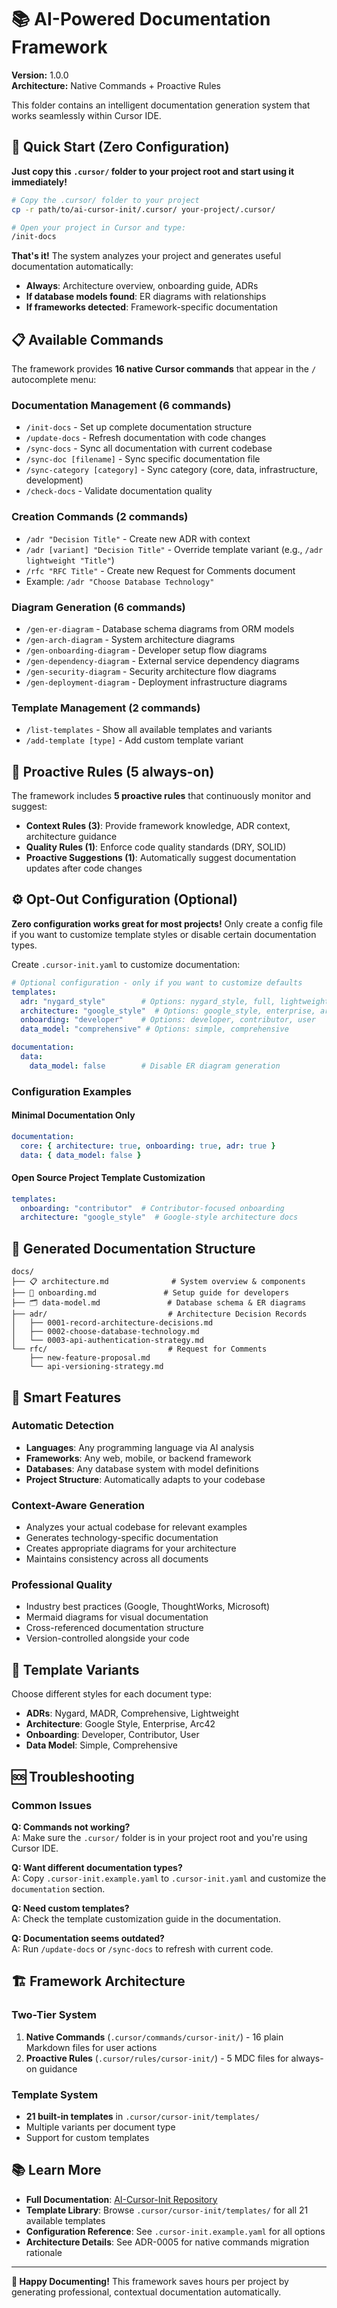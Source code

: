 # 📚 AI-Powered Documentation Framework

**Version:** 1.0.0  
**Architecture:** Native Commands + Proactive Rules

This folder contains an intelligent documentation generation system that works seamlessly within Cursor IDE.

## 🚀 **Quick Start (Zero Configuration)**

**Just copy this `.cursor/` folder to your project root and start using it immediately!**

```bash
# Copy the .cursor/ folder to your project
cp -r path/to/ai-cursor-init/.cursor/ your-project/.cursor/

# Open your project in Cursor and type:
/init-docs
```

**That's it!** The system analyzes your project and generates useful documentation automatically:

- **Always**: Architecture overview, onboarding guide, ADRs
- **If database models found**: ER diagrams with relationships
- **If frameworks detected**: Framework-specific documentation

## 📋 **Available Commands**

The framework provides **16 native Cursor commands** that appear in the `/` autocomplete menu:

### Documentation Management (6 commands)

- `/init-docs` - Set up complete documentation structure
- `/update-docs` - Refresh documentation with code changes
- `/sync-docs` - Sync all documentation with current codebase
- `/sync-doc [filename]` - Sync specific documentation file
- `/sync-category [category]` - Sync category (core, data, infrastructure, development)
- `/check-docs` - Validate documentation quality

### Creation Commands (2 commands)

- `/adr "Decision Title"` - Create new ADR with context
- `/adr [variant] "Decision Title"` - Override template variant (e.g., `/adr lightweight "Title"`)
- `/rfc "RFC Title"` - Create new Request for Comments document
- Example: `/adr "Choose Database Technology"`

### Diagram Generation (6 commands)

- `/gen-er-diagram` - Database schema diagrams from ORM models
- `/gen-arch-diagram` - System architecture diagrams
- `/gen-onboarding-diagram` - Developer setup flow diagrams
- `/gen-dependency-diagram` - External service dependency diagrams
- `/gen-security-diagram` - Security architecture flow diagrams
- `/gen-deployment-diagram` - Deployment infrastructure diagrams

### Template Management (2 commands)

- `/list-templates` - Show all available templates and variants
- `/add-template [type]` - Add custom template variant

## 🤖 **Proactive Rules (5 always-on)**

The framework includes **5 proactive rules** that continuously monitor and suggest:

- **Context Rules (3)**: Provide framework knowledge, ADR context, architecture guidance
- **Quality Rules (1)**: Enforce code quality standards (DRY, SOLID)
- **Proactive Suggestions (1)**: Automatically suggest documentation updates after code changes

## ⚙️ **Opt-Out Configuration (Optional)**

**Zero configuration works great for most projects!** Only create a config file if you want to customize template styles or disable certain documentation types.

Create `.cursor-init.yaml` to customize documentation:

```yaml
# Optional configuration - only if you want to customize defaults
templates:
  adr: "nygard_style"        # Options: nygard_style, full, lightweight, madr
  architecture: "google_style"  # Options: google_style, enterprise, arc42
  onboarding: "developer"    # Options: developer, contributor, user
  data_model: "comprehensive" # Options: simple, comprehensive

documentation:
  data:
    data_model: false        # Disable ER diagram generation
```

### **Configuration Examples**

#### **Minimal Documentation Only**

```yaml
documentation:
  core: { architecture: true, onboarding: true, adr: true }
  data: { data_model: false }
```

#### **Open Source Project Template Customization**

```yaml
templates:
  onboarding: "contributor"  # Contributor-focused onboarding
  architecture: "google_style"  # Google-style architecture docs
```

## 📁 **Generated Documentation Structure**

```
docs/
├── 📋 architecture.md              # System overview & components
├── 🚀 onboarding.md               # Setup guide for developers
├── 🗂️ data-model.md               # Database schema & ER diagrams
├── adr/                           # Architecture Decision Records
│   ├── 0001-record-architecture-decisions.md
│   ├── 0002-choose-database-technology.md
│   └── 0003-api-authentication-strategy.md
└── rfc/                           # Request for Comments
    ├── new-feature-proposal.md
    └── api-versioning-strategy.md
```

## 🎯 **Smart Features**

### **Automatic Detection**

- **Languages**: Any programming language via AI analysis
- **Frameworks**: Any web, mobile, or backend framework
- **Databases**: Any database system with model definitions
- **Project Structure**: Automatically adapts to your codebase

### **Context-Aware Generation**

- Analyzes your actual codebase for relevant examples
- Generates technology-specific documentation
- Creates appropriate diagrams for your architecture
- Maintains consistency across all documents

### **Professional Quality**

- Industry best practices (Google, ThoughtWorks, Microsoft)
- Mermaid diagrams for visual documentation
- Cross-referenced documentation structure
- Version-controlled alongside your code

## 🔧 **Template Variants**

Choose different styles for each document type:

- **ADRs**: Nygard, MADR, Comprehensive, Lightweight
- **Architecture**: Google Style, Enterprise, Arc42
- **Onboarding**: Developer, Contributor, User
- **Data Model**: Simple, Comprehensive

## 🆘 **Troubleshooting**

### **Common Issues**

**Q: Commands not working?**  
A: Make sure the `.cursor/` folder is in your project root and you're using Cursor IDE.

**Q: Want different documentation types?**  
A: Copy `.cursor-init.example.yaml` to `.cursor-init.yaml` and customize the `documentation` section.

**Q: Need custom templates?**  
A: Check the template customization guide in the documentation.

**Q: Documentation seems outdated?**  
A: Run `/update-docs` or `/sync-docs` to refresh with current code.

## 🏗️ **Framework Architecture**

### Two-Tier System

1. **Native Commands** (`.cursor/commands/cursor-init/`) - 16 plain Markdown files for user actions
2. **Proactive Rules** (`.cursor/rules/cursor-init/`) - 5 MDC files for always-on guidance

### Template System

- **21 built-in templates** in `.cursor/cursor-init/templates/`
- Multiple variants per document type
- Support for custom templates

## 📚 **Learn More**

- **Full Documentation**: [AI-Cursor-Init Repository](https://github.com/mgiovani/ai-cursor-init)
- **Template Library**: Browse `.cursor/cursor-init/templates/` for all 21 available templates
- **Configuration Reference**: See `.cursor-init.example.yaml` for all options
- **Architecture Details**: See ADR-0005 for native commands migration rationale

---

**🎉 Happy Documenting!** This framework saves hours per project by generating professional, contextual documentation automatically.
